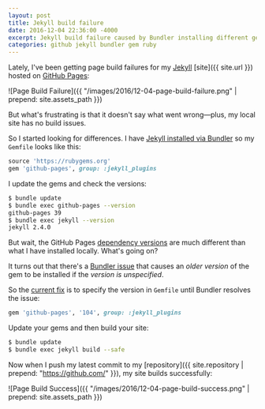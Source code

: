```yaml
---
layout: post
title: Jekyll build failure
date: 2016-12-04 22:36:00 -4000
excerpt: Jekyll build failure caused by Bundler installing different gem versions.
categories: github jekyll bundler gem ruby
---
```


Lately, I've been getting page build failures for my [Jekyll](https://jekyllrb.com) [site]({{ site.url }}) hosted on [GitHub Pages](https://pages.github.com):

![Page Build Failure]({{ "/images/2016/12-04-page-build-failure.png" | prepend: site.assets_path }})

But what's frustrating is that it doesn't say what went wrong&mdash;plus, my local site has no build issues.

So I started looking for differences. I have [Jekyll installed via Bundler](https://help.github.com/articles/setting-up-your-github-pages-site-locally-with-jekyll/#step-2-install-jekyll-using-bundler) so my `Gemfile` looks like this:

```rb
source 'https://rubygems.org'
gem 'github-pages', group: :jekyll_plugins
```

I update the gems and check the versions:

```sh
$ bundle update
$ bundle exec github-pages --version
github-pages 39
$ bundle exec jekyll --version
jekyll 2.4.0
```

But wait, the GitHub Pages [dependency versions](https://pages.github.com/versions/) are much different than what I have installed locally. What's going on?

It turns out that there's a [Bundler issue](https://github.com/bundler/bundler/issues/5154) that causes an _older version_ of the gem to be installed if the _version is unspecified_.

So the [current fix](https://github.com/github/pages-gem/tree/v105#usage) is to specify the version in `Gemfile` until Bundler resolves the issue:

```rb
gem 'github-pages', '104', group: :jekyll_plugins
```

Update your gems and then build your site:

```sh
$ bundle update
$ bundle exec jekyll build --safe
```

Now when I push my latest commit to my [repository]({{ site.repository | prepend: "https://github.com/" }}), my site builds successfully:

![Page Build Success]({{ "/images/2016/12-04-page-build-success.png" | prepend: site.assets_path }})
